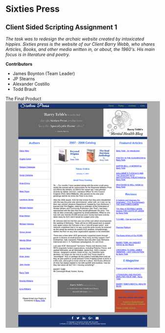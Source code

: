 Sixties Press 
==============

Client Sided Scripting Assignment 1
--------------

*The task was to redesign the archaic website created by intoxicated hippies. Sixties
press is the website of our Client Barry Webb, who shares Articles, Books, and other media
written in, or about, the 1960's. His main focus is in literature and poetry.*

**Contributors**
- James Boynton (Team Leader)
- JP Stearns 
- Alexander Costillo 
- Todd Brault

The Final Product
![alt tag](images/finalscreenshot.png)

